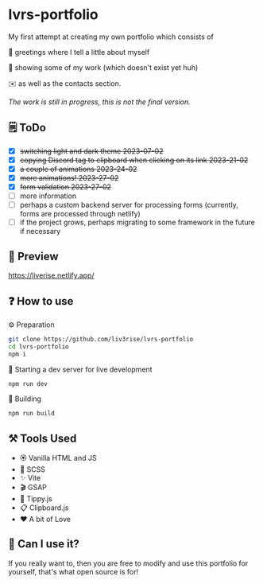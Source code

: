 # lvrs-portfolio

My first attempt at creating my own portfolio which consists of

👋 greetings where I tell a little about myself

🔧 showing some of my work (which doesn't exist yet huh)

✉️ as well as the contacts section.

*The work is still in progress, this is not the final version.*

## 🗒️ ToDo

- [x] ~~switching light and dark theme 2023-07-02~~
- [x] ~~copying Discord tag to clipboard when clicking on its link 2023-21-02~~
- [x] ~~a couple of animations 2023-24-02~~
- [x] ~~more animations! 2023-27-02~~
- [x] ~~form validation 2023-27-02~~
- [ ] more information
- [ ] perhaps a custom backend server for processing forms (currently, forms are processed through netlify)
- [ ] if the project grows, perhaps migrating to some framework in the future if necessary

## 🌌 Preview

https://liverise.netlify.app/

## ❓ How to use

⚙️ Preparation

```bash
git clone https://github.com/liv3rise/lvrs-portfolio
cd lvrs-portfolio
npm i
```

🚀 Starting a dev server for live development

```bash
npm run dev
```

🔨 Building

```bash
npm run build
```

## ⚒️ Tools Used

- 🏵️ Vanilla HTML and JS
- 🎨 SCSS
- ✨ Vite
- 🎬 GSAP
- 💭 Tippy.js
- 📋 Clipboard.js
- ❤️ A bit of Love


## 🤔 Can I use it?
If you really want to, then you are free to modify and use this portfolio for yourself, that's what open source is for!